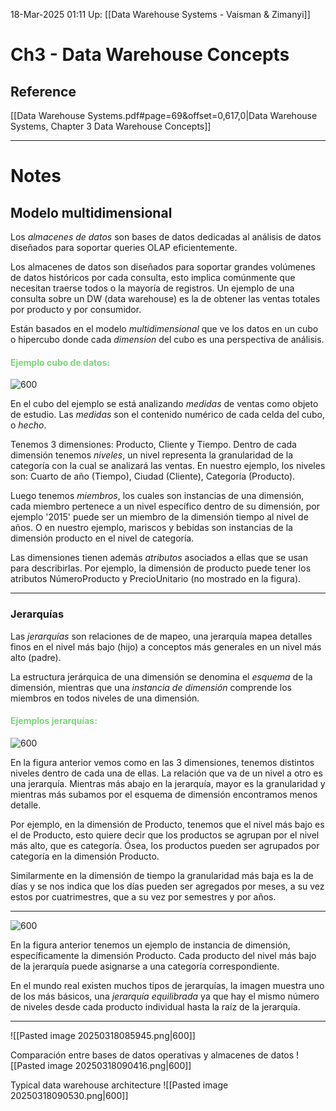 18-Mar-2025 01:11
Up: [[Data Warehouse Systems - Vaisman & Zimanyi]]
# Ch3 - Data Warehouse Concepts

## Reference
[[Data Warehouse Systems.pdf#page=69&offset=0,617,0|Data Warehouse Systems, Chapter 3 Data Warehouse Concepts]]
___
# Notes

## Modelo multidimensional

Los _almacenes de datos_ son bases de datos dedicadas al análisis de datos diseñados para soportar queries OLAP eficientemente. 

Los almacenes de datos son diseñados para soportar grandes volúmenes de datos históricos por cada consulta, esto implica comúnmente que necesitan traerse todos o la mayoría de registros. Un ejemplo de una consulta sobre un DW (data warehouse) es la de obtener las ventas totales por producto  y por consumidor.

Están basados en el modelo _multidimensional_ que ve los datos en un cubo o hipercubo donde cada _dimension_ del cubo es una perspectiva de análisis.

#### <span style="color:7cd37c;">Ejemplo cubo de datos:</span>

![600](https://i.imgur.com/qKdIvD4.png)

En el cubo del ejemplo se está analizando _medidas_ de ventas como objeto de estudio. Las _medidas_ son el contenido numérico de cada celda del cubo, o _hecho_. 

Tenemos 3 dimensiones: Producto, Cliente y Tiempo. Dentro de cada dimensión tenemos _niveles_, un nivel representa la granularidad de la categoría con la cual se analizará las ventas. En nuestro ejemplo, los niveles son: Cuarto de año (Tiempo), Ciudad (Cliente), Categoría (Producto).

Luego tenemos _miembros_, los cuales son instancias de una dimensión, cada miembro pertenece a un nivel específico dentro de su dimensión, por ejemplo '2015' puede ser un miembro de la dimensión tiempo al nivel de años. O en nuestro ejemplo, mariscos y bebidas son instancias de la dimensión producto en el nivel de categoría.

Las dimensiones tienen además _atributos_ asociados a ellas que se usan para describirlas. Por ejemplo, la dimensión de producto puede tener los atributos NúmeroProducto y PrecioUnitario (no mostrado en la figura).
___
### Jerarquías
Las _jerarquías_ son relaciones de de mapeo, una jerarquía mapea detalles finos en el nivel más bajo (hijo) a conceptos más generales en un nivel más alto (padre).

La estructura jerárquica de una dimensión se denomina el _esquema_ de la dimensión, mientras que una _instancia de dimensión_ comprende los miembros en todos niveles de una dimensión.

#### <span style="color:7cd37c;">Ejemplos jerarquías:</span>

![600](https://i.imgur.com/xonIsda.png)

En la figura anterior vemos como en las 3 dimensiones, tenemos distintos niveles dentro de cada una de ellas. La relación que va de un nivel a otro es una jerarquía. Mientras más abajo en la jerarquía, mayor es la granularidad y mientras más subamos por el esquema de dimensión encontramos menos detalle.

Por ejemplo, en la dimensión de Producto, tenemos que el nivel más bajo es el de Producto, esto quiere decir que los productos se agrupan por el nivel más alto, que es categoría. Ósea, los productos pueden ser agrupados por categoría en la dimensión Producto. 

Similarmente en la dimensión de tiempo la granularidad más baja es la de días y se nos indica que los días pueden ser agregados por meses, a su vez estos por cuatrimestres, que a su vez por semestres y por años.
___

![600](https://i.imgur.com/NXZlI0B.png)

En la figura anterior tenemos un ejemplo de instancia de dimensión, específicamente la dimensión Producto. Cada producto del nivel más bajo de la jerarquía puede asignarse a una categoría correspondiente.

En el mundo real existen muchos tipos de jerarquías, la imagen muestra uno de los más básicos, una _jerarquía equilibrada_ ya que hay el mismo
número de niveles desde cada producto individual hasta la raíz de la jerarquía.
___

![[Pasted image 20250318085945.png|600]]

Comparación entre bases de datos operativas y almacenes de datos
![[Pasted image 20250318090416.png|600]]

Typical data warehouse architecture
![[Pasted image 20250318090530.png|600]]

